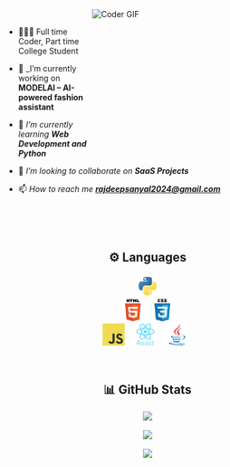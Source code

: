 <div>
<a href="https://github.com/rajdeep-2004"><img alt="Coder GIF" height=250 width=350 src="https://miro.medium.com/max/1360/0*7Q3yvSIv_t0ioJ-Z.gif" align="right" /></a>
<br>

- 👨🏻‍💻 Full time Coder, Part time College Student
  
- 🔭 _I’m currently working on **MODELAI – AI-powered fashion assistant**

- 🌱 _I’m currently learning **Web Development and Python**_

- 👯 _I’m looking to collaborate on **SaaS Projects**_

- 📫 _How to reach me **rajdeepsanyal2024@gmail.com**_
</div

<br>
<br>
<br>
<br>

<h2 align="center" >⚙️ Languages</h3>

<div align="center">
<a href="https://python.org"><img src="https://raw.githubusercontent.com/devicons/devicon/master/icons/python/python-original.svg" alt="python" width="40" height="40"/></a> 
  <br>
<a href="https://developer.mozilla.org/en-US/docs/Web/HTML"><img src="https://raw.githubusercontent.com/devicons/devicon/master/icons/html5/html5-original-wordmark.svg" alt="html5" width="40" height="40"/></a>
  &nbsp;
<a href="https://developer.mozilla.org/en-US/docs/Web/CSS"><img src="https://raw.githubusercontent.com/devicons/devicon/master/icons/css3/css3-original-wordmark.svg" alt="css3" width="40" height="40"/></a>
  <br>
<a href="https://developer.mozilla.org/en-US/docs/Web/JavaScript"><img src="https://raw.githubusercontent.com/devicons/devicon/master/icons/javascript/javascript-original.svg" alt="javascript" width="40" height="40"/></a>&nbsp;&nbsp;&nbsp;
<a href="https://react.dev/"><img src="https://raw.githubusercontent.com/devicons/devicon/master/icons/react/react-original-wordmark.svg" alt="react" width="40" height="40"/></a>&nbsp;&nbsp;&nbsp;
<a href="https://www.java.com/en/"><img src="https://raw.githubusercontent.com/devicons/devicon/master/icons/java/java-original.svg" alt="java" width="40" height="40"/></a>&nbsp;&nbsp;

&nbsp;&nbsp;
## 📊 GitHub Stats  
<p align="center">
  <img src="https://github-readme-streak-stats.herokuapp.com/?user=rajdeep-2004&theme=radical" />
</p>

<p align="center">
  <img src="https://github-readme-stats.vercel.app/api?username=rajdeep-2004&show_icons=true&theme=radical" />
</p>

<p align="center">
  <img src="https://github-readme-stats.vercel.app/api/top-langs/?username=rajdeep-2004&layout=compact&theme=radical" />
</p>
